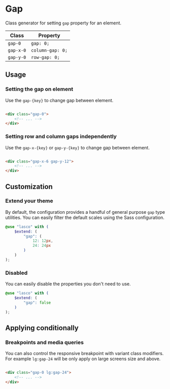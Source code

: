 # Gap

Class generator for setting `gap` property for an element.

| Class     | Property         |
|-----------|------------------|
| `gap-0`   | `gap: 0;`        |
| `gap-x-0` | `column-gap: 0;` |
| `gap-y-0` | `row-gap: 0;`    |

## Usage

### Setting the gap on element

Use the `gap-{key}` to change gap between element.

```html

<div class="gap-0">
    <!-- ... -->
</div>
```

### Setting row and column gaps independently

Use the `gap-x-{key}` or `gap-y-{key}` to change gap between element.

```html

<div class="gap-x-6 gap-y-12">
    <!-- ... -->
</div>
```

## Customization

### Extend your theme

By default, the configuration provides a handful of general purpose `gap` type utilities. You can easily filter the
default scales using the Sass configuration.

```scss
@use "lasco" with (
    $extend: (
        "gap": (
            12: 12px,
            24: 24px
        )
    )
);
```

### Disabled

You can easily disable the properties you don't need to use.

```scss
@use "lasco" with (
    $extend: (
        "gap": false
    )
);
```

## Applying conditionally

### Breakpoints and media queries

You can also control the responsive breakpoint with variant class modifiers. For example `lg:gap-24` will be only apply
on large screens size and above.

```html

<div class="gap-0 lg:gap-24">
    <!-- ... -->
</div>
```
